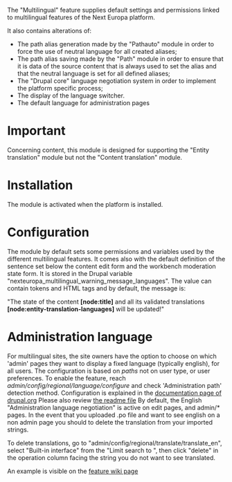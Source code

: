 The "Multilingual" feature supplies default settings and permissions linked to
multilingual features of the Next Europa platform.

It also contains alterations of:
* The path alias generation made by the "Pathauto" module in order
to force the use of neutral language for all created aliases;
* The path alias saving made by the "Path" module in order to ensure
that it is data of the source content that is always used to set the alias and
that the neutral language is set for all defined aliases;
* The "Drupal core" language negotiation system in order to
 implement the platform specific process;
* The display of the language switcher.
* The default language for administration pages

# Important

 Concerning content, this module is designed for supporting the
 "Entity translation" module but not the "Content translation" module.

# Installation

The module is activated when the platform is installed.

# Configuration

The module by default sets some permissions and variables used by the different
multilingual features.
It comes also with the default definition of the sentence set below the
content edit form and the workbench moderation state form. It is stored in the
Drupal variable "nexteuropa_multilingual_warning_message_languages".
The value can contain tokens and HTML tags and by default, the message is:

"The state of the content <b>[node:title]</b> and all its validated translations <b>[node:entity-translation-languages]</b> will be updated!"

# Administration language

For multilingual sites, the site owners have the option to choose on which
'admin' pages they want to display a fixed language (typically english), for 
all users.
The configuration is based on *paths* not on user type, or user preferences.
To enable the feature, reach *admin/config/regional/language/configure* and 
check 'Administration path' detection method.
Configuration is explained in the [documentation page of drupal.org](https://www.drupal.org/project/administration_language_negotiation) 
Please also review [the readme file](http://cgit.drupalcode.org/administration_language_negotiation/tree/README.md?h=7.x-1.2)
By default, the English "Administration language negotiation" is active on edit 
pages, and admin/* pages. 
In the event that you uploaded .po file and want to see english on a non admin
page you should to delete the translation from your imported strings.

To delete translations, go to "admin/config/regional/translate/translate_en",
select "Built-in interface" from the "Limit search to ", then click "delete" 
in the operation column facing the string you do not want to see translated.

An example is visible on the [feature wiki page](https://webgate.ec.europa.eu/fpfis/wikis/display/MULTISITE/Administration+language+negotiation)
